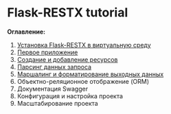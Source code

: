 # Flask-RESTX tutorial

**Оглавление:**

1. [Установка Flask-RESTX в виртуальную среду](01_virtual_environment/README.md)
2. [Первое приложение](02_first_application/README.md)
3. [Создание и добавление ресурсов](03_creating_resources/README.md)
4. [Парсинг данных запроса](04_request_parsing/README.md)
5. [Маршалинг и форматирование выходных данных](05_marshalling/README.md)
6. Объектно-реляционное отображение (ORM)
7. Документация Swagger
8. Конфигурация и настройка проекта
9. Масштабирование проекта